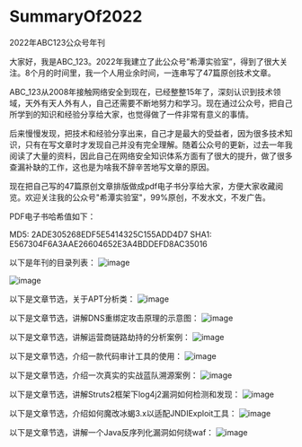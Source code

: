 # SummaryOf2022
2022年ABC123公众号年刊

大家好，我是ABC_123。2022年我建立了此公众号”希潭实验室”，得到了很大关注。8个月的时间里，我一个人用业余时间，一连串写了47篇原创技术文章。

ABC_123从2008年接触网络安全到现在，已经整整15年了，深刻认识到技术领域，天外有天人外有人，自己还需要不断地努力和学习。现在通过公众号，把自己所学到的知识和经验分享给大家，也觉得做了一件非常有意义的事情。

后来慢慢发现，把技术和经验分享出来，自己才是最大的受益者，因为很多技术知识，只有在写文章时才发现自己并没有完全理解。随着公众号的更新，过去一年我阅读了大量的资料，因此自己在网络安全知识体系方面有了很大的提升，做了很多查漏补缺的工作，这也是为啥我不辞辛苦地写文章的原因。

现在把自己写的47篇原创文章排版做成pdf电子书分享给大家，方便大家收藏阅览。欢迎关注我的公众号"希潭实验室"，99%原创，不发水文，不发广告。

PDF电子书哈希值如下：

MD5:  2ADE305268EDF5E5414325C155ADD4D7
SHA1: E567304F6A3AAE26604652E3A4BDDEFD8AC35016

以下是年刊的目录列表：
![image](https://github.com/abc123info/SummaryOf2022/assets/143333826/c67537f6-808f-4b23-883a-c95a60fa928b)

![image](https://github.com/abc123info/SummaryOf2022/assets/143333826/13192d5f-4044-4bf1-9354-9dbcefcf880b)

以下是文章节选，关于APT分析类：
![image](https://github.com/abc123info/SummaryOf2022/assets/143333826/8a553c6d-fb89-415b-ae9b-88141ddbb6c2)

以下是文章节选，讲解DNS重绑定攻击原理的示意图：
![image](https://github.com/abc123info/SummaryOf2022/assets/143333826/46a4ca9c-06c9-4e31-991f-9ec9e2a2cae8)

以下是文章节选，讲解运营商链路劫持的分析案例：
![image](https://github.com/abc123info/SummaryOf2022/assets/143333826/0d8f0e25-39bd-4551-a190-5775d02f6f1a)

以下是文章节选，介绍一款代码审计工具的使用：
![image](https://github.com/abc123info/SummaryOf2022/assets/143333826/81eb64e3-0efe-42bb-a13b-ff74f200fb88)

以下是文章节选，介绍一次真实的实战蓝队溯源案例：
![image](https://github.com/abc123info/SummaryOf2022/assets/143333826/da5311a0-1034-47e5-8cb3-e071d40ca723)

以下是文章节选，讲解Struts2框架下log4j2漏洞如何检测和发现：
![image](https://github.com/abc123info/SummaryOf2022/assets/143333826/b2e80751-2a40-465d-9efc-fb39bdcfdadd)

以下是文章节选，介绍如何魔改冰蝎3.x以适配JNDIExploit工具：
![image](https://github.com/abc123info/SummaryOf2022/assets/143333826/441f7cdd-ad29-4e46-ab5e-f983441ad4c4)

以下是文章节选，讲解一个Java反序列化漏洞如何绕waf：
![image](https://github.com/abc123info/SummaryOf2022/assets/143333826/34ae15f4-a72f-469a-8d8c-6e458516202f)
